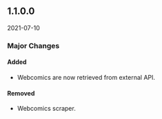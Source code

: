 ## 1.1.0.0

2021-07-10

### Major Changes

#### Added

* Webcomics are now retrieved from external API.

#### Removed

* Webcomics scraper.
